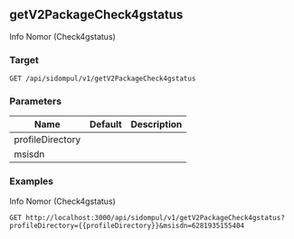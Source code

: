 ## getV2PackageCheck4gstatus
Info Nomor (Check4gstatus)

### Target
```
GET /api/sidompul/v1/getV2PackageCheck4gstatus
```

### Parameters
Name | Default | Description
--- | --- | ---
profileDirectory||
msisdn||



### Examples
Info Nomor (Check4gstatus)
```
GET http://localhost:3000/api/sidompul/v1/getV2PackageCheck4gstatus?profileDirectory={{profileDirectory}}&msisdn=6281935155404
```

